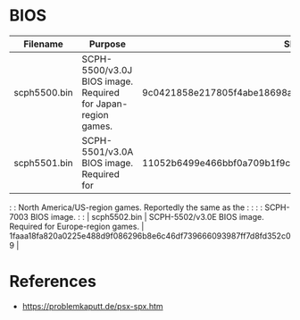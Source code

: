 
# BIOS

| Filename     | Purpose                                                       | SHA-256 Hash                                                     |
|--------------|---------------------------------------------------------------|------------------------------------------------------------------|
| scph5500.bin | SCPH-5500/v3.0J BIOS image. Required for Japan-region games.  | 9c0421858e217805f4abe18698afea8d5aa36ff0727eb8484944e00eb5e7eadb |
| scph5501.bin | SCPH-5501/v3.0A BIOS image. Required for                      | 11052b6499e466bbf0a709b1f9cb6834a9418e66680387912451e971cf8a1fef |
:              : North America/US-region games. Reportedly the same as the     :                                                                  :
:              : SCPH-7003 BIOS image.                                         :                                                                  :
| scph5502.bin | SCPH-5502/v3.0E BIOS image. Required for Europe-region games. | 1faaa18fa820a0225e488d9f086296b8e6c46df739666093987ff7d8fd352c09 |

# References

- https://problemkaputt.de/psx-spx.htm
